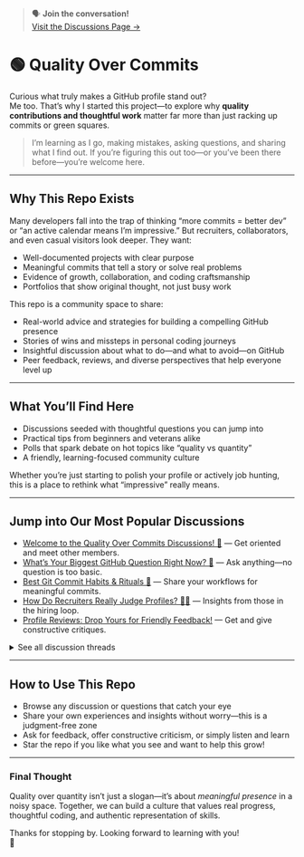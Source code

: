 > 🗣️ **Join the conversation!**  
> [Visit the Discussions Page →](https://github.com/TheSolutionDeskAndCompany/quality-over-commits/discussions)

# 🟢 Quality Over Commits

Curious what truly makes a GitHub profile stand out?  
Me too. That’s why I started this project—to explore why **quality contributions and thoughtful work** matter far more than just racking up commits or green squares.

> I’m learning as I go, making mistakes, asking questions, and sharing what I find out. If you’re figuring this out too—or you’ve been there before—you’re welcome here.

---

## Why This Repo Exists

Many developers fall into the trap of thinking “more commits = better dev” or “an active calendar means I’m impressive.” But recruiters, collaborators, and even casual visitors look deeper. They want:

- Well-documented projects with clear purpose
- Meaningful commits that tell a story or solve real problems
- Evidence of growth, collaboration, and coding craftsmanship
- Portfolios that show original thought, not just busy work

This repo is a community space to share:

- Real-world advice and strategies for building a compelling GitHub presence  
- Stories of wins and missteps in personal coding journeys  
- Insightful discussion about what to do—and what to avoid—on GitHub  
- Peer feedback, reviews, and diverse perspectives that help everyone level up

---

## What You’ll Find Here

- Discussions seeded with thoughtful questions you can jump into  
- Practical tips from beginners and veterans alike  
- Polls that spark debate on hot topics like “quality vs quantity”  
- A friendly, learning-focused community culture  

Whether you’re just starting to polish your profile or actively job hunting, this is a place to rethink what “impressive” really means.

---

## Jump into Our Most Popular Discussions

- [Welcome to the Quality Over Commits Discussions! 👋](https://github.com/TheSolutionDeskAndCompany/quality-over-commits/discussions/1) — Get oriented and meet other members.  
- [What’s Your Biggest GitHub Question Right Now? 🤔](https://github.com/TheSolutionDeskAndCompany/quality-over-commits/discussions/3) — Ask anything—no question is too basic.  
- [Best Git Commit Habits & Rituals 🚦](https://github.com/TheSolutionDeskAndCompany/quality-over-commits/discussions/5) — Share your workflows for meaningful commits.  
- [How Do Recruiters Really Judge Profiles? 🕵️‍♀️](https://github.com/TheSolutionDeskAndCompany/quality-over-commits/discussions/4) — Insights from those in the hiring loop.  
- [Profile Reviews: Drop Yours for Friendly Feedback!](https://github.com/TheSolutionDeskAndCompany/quality-over-commits/discussions/17) — Get and give constructive critiques.

<details><summary>See all discussion threads</summary>

- [Repo Roadmap & Updates 🗺️](https://github.com/TheSolutionDeskAndCompany/quality-over-commits/discussions/2)  
- [What Makes a Repo or Profile Stand Out? 💎](https://github.com/TheSolutionDeskAndCompany/quality-over-commits/discussions/6)  
- [Common GitHub “Red Flags” to Avoid 🚩](https://github.com/TheSolutionDeskAndCompany/quality-over-commits/discussions/7)  
- [What GitHub Habit Did You Drop (and Why)? ✂️](https://github.com/TheSolutionDeskAndCompany/quality-over-commits/discussions/8)  
- [Show Off: Projects or Commits You’re Proud Of 🎉](https://github.com/TheSolutionDeskAndCompany/quality-over-commits/discussions/9)  
- [Cool Portfolios or Repos You Admire 🌟](https://github.com/TheSolutionDeskAndCompany/quality-over-commits/discussions/10)  
- [Lessons Learned the Hard Way 😅](https://github.com/TheSolutionDeskAndCompany/quality-over-commits/discussions/11)  
- [What’s Surprised You Most About GitHub? 💡](https://github.com/TheSolutionDeskAndCompany/quality-over-commits/discussions/12)  
- [Introduce Yourself! 🙋](https://github.com/TheSolutionDeskAndCompany/quality-over-commits/discussions/13)  
- [Random Chat Thread ☕️](https://github.com/TheSolutionDeskAndCompany/quality-over-commits/discussions/14)  
- [Quality vs Quantity: What Matters Most? [Poll] 🎯](https://github.com/TheSolutionDeskAndCompany/quality-over-commits/discussions/15)  
- [Big Project or Many Small Ones? [Poll] #16](https://github.com/TheSolutionDeskAndCompany/quality-over-commits/discussions/16)  
- [Share Resources: Books, Blogs, Tools, or Talks 📚](https://github.com/TheSolutionDeskAndCompany/quality-over-commits/discussions/18)

</details>

---

## How to Use This Repo

- Browse any discussion or questions that catch your eye  
- Share your own experiences and insights without worry—this is a judgment-free zone  
- Ask for feedback, offer constructive criticism, or simply listen and learn  
- Star the repo if you like what you see and want to help this grow!  

---

### Final Thought

Quality over quantity isn’t just a slogan—it’s about *meaningful presence* in a noisy space. Together, we can build a culture that values real progress, thoughtful coding, and authentic representation of skills.

Thanks for stopping by. Looking forward to learning with you!  
🚀

